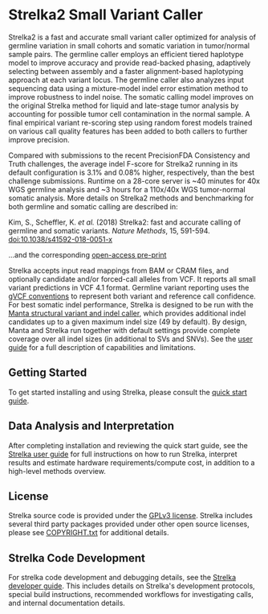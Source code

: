 Strelka2 Small Variant Caller
============================

Strelka2 is a fast and accurate small variant caller optimized for analysis of germline variation in small cohorts and somatic variation in tumor/normal sample pairs. The germline caller employs an efficient tiered haplotype model to improve accuracy and provide read-backed phasing, adaptively selecting between assembly and a faster alignment-based haplotyping approach at each variant locus. The germline caller also analyzes input sequencing data using a mixture-model indel error estimation method to improve robustness to indel noise. The somatic calling model improves on the original Strelka method for liquid and late-stage tumor analysis by accounting for possible tumor cell contamination in the normal sample. A final empirical variant re-scoring step using random forest models trained on various call quality features has been added to both callers to further improve precision.

Compared with submissions to the recent PrecisionFDA Consistency and Truth challenges, the average indel F-score for Strelka2 running in its default configuration is 3.1% and 0.08% higher, respectively, than the best challenge submissions. Runtime on a 28-core server is ~40 minutes for 40x WGS germline analysis and ~3 hours for a 110x/40x WGS tumor-normal somatic analysis. More details on Strelka2 methods and benchmarking for both germline and somatic calling are described in:

Kim, S., Scheffler, K. *et al.* (2018) Strelka2: fast and accurate calling of germline and somatic variants.
*Nature Methods*, 15, 591-594. [doi:10.1038/s41592-018-0051-x][nmpaper]

...and the corresponding [open-access pre-print][preprint]

Strelka accepts input read mappings from BAM or CRAM files, and optionally candidate and/or forced-call alleles from VCF. It reports all small variant predictions in VCF 4.1 format. Germline variant reporting uses the [gVCF conventions][gvcfPage] to represent both variant and reference
call confidence. For best somatic indel performance, Strelka is designed to be run with the [Manta structural variant and indel caller][manta], which provides additional indel candidates up to a given maximum indel size (49 by default). By design, Manta and Strelka run together with default settings provide complete coverage over all indel sizes (in additional to SVs and SNVs). See the [user guide][UserGuide] for a full description of capabilities and limitations.

[nmpaper]:https://doi.org/10.1038/s41592-018-0051-x
[preprint]:https://doi.org/10.1101/192872
[gvcfPage]:https://sites.google.com/site/gvcftools/home/about-gvcf
[manta]:https://github.com/Illumina/manta
[QuickStart]:docs/userGuide/quickStart.md
[UserGuide]:docs/userGuide/README.md

Getting Started
---------------
To get started installing and using Strelka, please consult the [quick start guide][QuickStart].

Data Analysis and Interpretation
---------------
After completing installation and reviewing the quick start guide, see the [Strelka user guide][UserGuide] for full instructions on how to run Strelka, interpret results and estimate hardware requirements/compute cost, in addition to a high-level methods overview.

License
-------

Strelka source code is provided under the [GPLv3 license](LICENSE.txt).
Strelka includes several third party packages provided under other
open source licenses, please see [COPYRIGHT.txt](COPYRIGHT.txt)
for additional details.


Strelka Code Development
------------------------

For strelka code development and debugging details, see the
[Strelka developer guide][DeveloperGuide]. This includes details
on Strelka's development protocols, special build instructions,
recommended workflows for investigating
calls, and internal documentation details.

[DeveloperGuide]:docs/developerGuide/README.md
